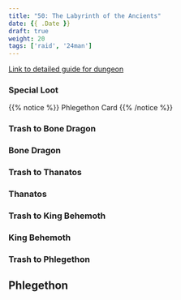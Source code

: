 ```yaml
---
title: "50: The Labyrinth of the Ancients"
date: {{ .Date }}
draft: true
weight: 20
tags: ['raid', '24man']
---
```

[Link to detailed guide for dungeon](#)

### Special Loot

{{% notice %}}
Phlegethon Card
{{% /notice %}}

### Trash to Bone Dragon

### Bone Dragon

### Trash to Thanatos

### Thanatos

### Trash to King Behemoth

### King Behemoth

### Trash to Phlegethon

## Phlegethon